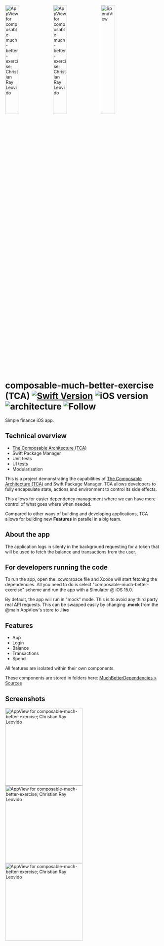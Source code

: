 
<div style="block: inline">
    <img alt="AppView for composable-much-better-exercise; Christian Ray Leovido" src="https://user-images.githubusercontent.com/18484997/137920419-cac28727-659d-4881-a9ef-73773557716e.png" width="30%">
<img alt="AppView for composable-much-better-exercise; Christian Ray Leovido" src="https://user-images.githubusercontent.com/18484997/137920437-ad21c431-3da6-4ffa-ba8f-c4fb51f4e2cd.png" width="30%">
  
  <img alt="SpendView" src="https://user-images.githubusercontent.com/18484997/137920444-053aa9db-49de-4c52-a65e-6011e7761eb4.png" width="30%" >
  
  </div>

# composable-much-better-exercise (TCA) [![Swift Version](https://img.shields.io/badge/swift-5.5-orange)](https://github.com/apple/swift) ![iOS version](https://img.shields.io/badge/iOS%20version-15.0-blue) ![architecture](https://img.shields.io/badge/architecture-TCA-brightgreen) ![Follow](https://img.shields.io/twitter/follow/c_leovido?style=social)

Simple finance iOS app.

## Technical overview
- [The Composable Architecture (TCA)](https://github.com/pointfreeco/swift-composable-architecture)
- Swift Package Manager
- Unit tests
- UI tests
- Modularisation


This is a project demonstrating the capabilities of [The Composable Architecture (TCA)](https://github.com/pointfreeco/swift-composable-architecture) and Swift Package Manager.
TCA allows developers to fully encapsulate state, actions and environment to control its side effects.

This allows for easier dependency management where we can have more control of what goes where when needed.

Compared to other ways of building and developing applications, TCA allows for building new **Features** in parallel in a big team.

## About the app
The application logs in silenty in the background requesting for a token that will be used to fetch the balance and transactions from the user.

## For developers running the code
To run the app, open the .xcworspace file and Xcode will start fetching the dependencies. All you need to do is select "composable-much-better-exercise" scheme and run the app with a Simulator @ iOS 15.0.

By default, the app will run in "mock" mode. This is to avoid any third party real API requests. This can be swapped easily by changing **.mock** from the @main AppView's store to **.live**

## Features

- App
- Login
- Balance
- Transactions
- Spend

All features are isolated within their own components. 

These components are stored in folders here: [MuchBetterDependencies > Sources](https://github.com/kuriishu27/composable-much-better-exercise/tree/main/MuchBetterDependencies/Sources)


## Screenshots

<img src="https://user-images.githubusercontent.com/18484997/137920419-cac28727-659d-4881-a9ef-73773557716e.png" alt="AppView for composable-much-better-exercise; Christian Ray Leovido"
	title="AppView for composable-much-better-exercise" width="250" align=left />
  
<img src="https://user-images.githubusercontent.com/18484997/137920437-ad21c431-3da6-4ffa-ba8f-c4fb51f4e2cd.png" alt="AppView for composable-much-better-exercise; Christian Ray Leovido"
	title="AppView with TransactionView for composable-much-better-exercise" width="250" align=left />
  
  <img src="https://user-images.githubusercontent.com/18484997/137920444-053aa9db-49de-4c52-a65e-6011e7761eb4.png" alt="AppView for composable-much-better-exercise; Christian Ray Leovido"
	title="Spend for composable-much-better-exercise" width="250" align=left />
  



